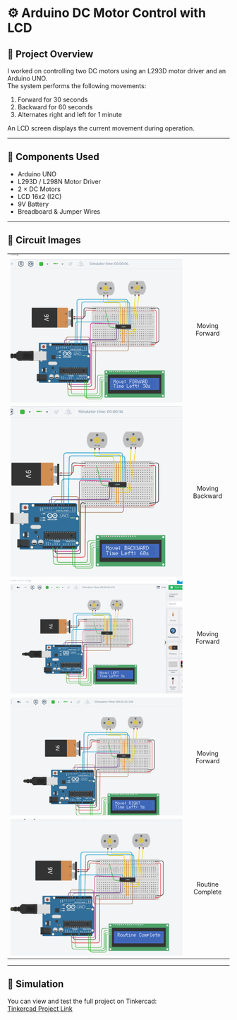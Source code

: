# ⚙️ Arduino DC Motor Control with LCD

## 🧠 Project Overview
I worked on controlling two DC motors using an L293D motor driver and an Arduino UNO.  
The system performs the following movements:
1. Forward for 30 seconds  
2. Backward for 60 seconds  
3.  Alternates  right and left for 1 minute  

An LCD screen displays the current movement during operation.

---

## 🔩 Components Used
- Arduino UNO  
- L293D / L298N Motor Driver  
- 2 × DC Motors  
- LCD 16x2 (I2C)  
- 9V Battery  
- Breadboard & Jumper Wires  

---

## 🔌 Circuit Images
| | |
|:--:|:--:|
| ![Forward](p3.png) | Moving Forward |
| ![Backward](p2.png) | Moving Backward |
| ![ Alternates right](left.png) | Moving Forward |
| ![ Alternates left](right.png) | Moving Forward |
| ![Complete](p1.png) | Routine Complete |




---

## 🧱 Simulation
You can view and test the full project on Tinkercad:  
[Tinkercad Project Link](https://www.tinkercad.com/things/c8GN9hXzNpB-fantabulous-krunk-duup?sharecode=ug78s6vAJEkE-gQVWrzU4HTX_-lwFnJ-8xEj1_2d4hQ)




  

